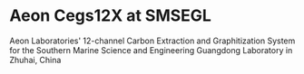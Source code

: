 # Aeon Cegs12X at SMSEGL
Aeon Laboratories' 12-channel Carbon Extraction and Graphitization System
for the Southern Marine Science and Engineering Guangdong Laboratory
in Zhuhai, China
